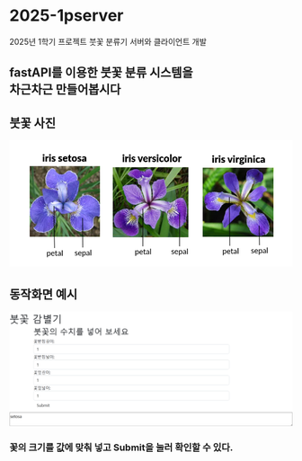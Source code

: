 # 2025-1pserver
2025년 1학기 프로젝트 붓꽃 분류기 서버와 클라이언트 개발 

## fastAPI를 이용한 붓꽃 분류 시스템을 <br> 차근차근 만들어봅시다

## 붓꽃 사진 
![img.png](img/img.png)
## 동작화면 예시
![img_1.png](img/img_1.png)
### 꽃의 크기를 값에 맞춰 넣고 Submit을 눌러 확인할 수 있다.